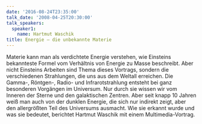 ```yaml
---
date: '2016-08-24T23:35:00'
talk_date: '2008-04-25T20:30:00'
talk_speakers:
  speaker1:
    name: Hartmut Waschik
title: Energie – die unbekannte Materie
---
```

Materie kann man als verdichtete Energie verstehen, wie Einsteins bekannteste Formel vom Verhältnis von Energie zu Masse beschreibt. Aber nicht Einsteins Arbeiten sind Thema dieses Vortrags, sondern die verschiedenen Strahlungen, die uns aus dem Weltall erreichen. Die Gamma-, Röntgen-, Radio- und Infrarotstrahlung entsteht bei ganz besonderen Vorgängen im Universum. Nur durch sie wissen wir vom Inneren der Sterne und den galaktischen Zentren. Aber seit knapp 10 Jahren weiß man auch von der dunklen Energie, die sich nur indirekt zeigt, aber den allergrößten Teil des Universums ausmacht. 
Wie sie erkannt wurde und was sie bedeutet, berichtet Hartmut Waschik mit einem Multimedia-Vortrag.
